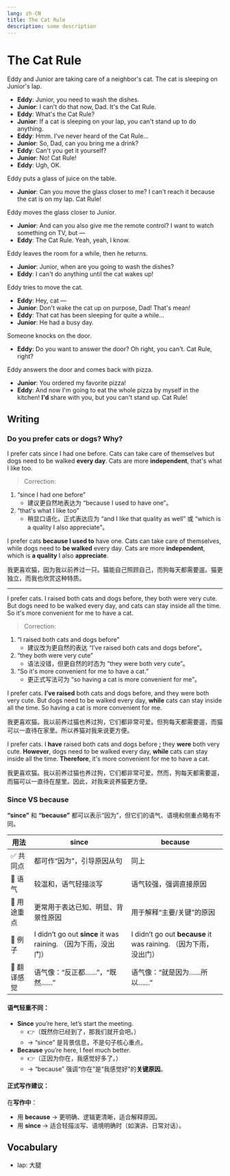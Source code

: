 ```yaml
---
lang: zh-CN
title: The Cat Rule
description: some description
---
```


# The Cat Rule

Eddy and Junior are taking care of a neighbor's cat. The cat is sleeping on Junior's lap.

- **Eddy**: Junior, you need to wash the dishes.
- **Junior**: I can't do that now, Dad. It's the Cat Rule.
- **Eddy**: What's the Cat Rule?
- **Junior**: If a cat is sleeping on your lap, you can't stand up to do anything.
- **Eddy**: Hmm. I've never heard of the Cat Rule...
- **Junior**: So, Dad, can you bring me a drink?
- **Eddy**: Can't you get it yourself?
- **Junior**: No! Cat Rule!
- **Eddy**: Ugh, OK.

Eddy puts a glass of juice on the table.

- **Junior**: Can you move the glass closer to me? I can't reach it because the cat is on my lap. Cat Rule!

Eddy moves the glass closer to Junior.

- **Junior**: And can you also give me the remote control? I want to watch something on TV, but —
- **Eddy**: The Cat Rule. Yeah, yeah, I know.

Eddy leaves the room for a while, then he returns.

- **Junior**: Junior, when are you going to wash the dishes?
- **Eddy**: I can't do anything until the cat wakes up!

Eddy tries to move the cat.

- **Eddy**: Hey, cat —
- **Junior**: Don't wake the cat up on purpose, Dad! That's mean!
- **Eddy**: That cat has been sleeping for quite a while...
- **Junior**: He had a busy day.

Someone knocks on the door.

- **Eddy**: Do you want to answer the door? Oh right, you can't. Cat Rule, right?

Eddy answers the door and comes back with pizza.

- **Junior**: You ordered my favorite pizza!
- **Eddy**: And now I'm going to eat the whole pizza by myself in the kitchen! **I'd** share with you, but you can't stand up. Cat Rule!

## Writing

### Do you prefer cats or dogs? Why?

I prefer cats since I had one before. Cats can take care of themselves but dogs need to be walked **every day**. Cats are more **independent**, that's what I like too.

> Correction:

1. “since I had one before”
   - 建议更自然地表达为 “because I used to have one”。
2. “that's what I like too”
   - 稍显口语化，正式表达应为 “and I like that quality as well” 或 “which is a quality I also appreciate”。

I prefer cats **because I used to** have one. Cats can take care of themselves, while dogs need to **be walked** every day. Cats are more **independent**, which is **a quality** I also **appreciate**.

我更喜欢猫，因为我以前养过一只。猫能自己照顾自己，而狗每天都需要遛。猫更独立，而我也欣赏这种特质。

---

I prefer cats. I raised both cats and dogs before, they both were very cute. But dogs need to be walked every day, and cats can stay inside all the time. So it's more convenient for me to have a cat.

> Correction:

1. “I raised both cats and dogs before”
   - 建议改为更自然的表达 “I’ve raised both cats and dogs before”。
2. “they both were very cute”
   - 语法没错，但更自然的时态为 “they were both very cute”。
3. “So it's more convenient for me to have a cat.”
   - 更正式写法可为 “so having a cat is more convenient for me”。

I prefer cats. **I’ve raised** both cats and dogs before, and they were both very cute. But dogs need to be walked every day, **while** cats can stay inside all the time. So having a cat is more convenient for me.

我更喜欢猫。我以前养过猫也养过狗，它们都非常可爱。但狗每天都需要遛，而猫可以一直待在家里。所以养猫对我来说更方便。

I prefer cats. I **have** raised both cats and dogs before **;** they **were** both very cute. **However**, dogs need to be walked every day, **while** cats can stay inside all the time. **Therefore**, it's more convenient for me to have a cat.

我更喜欢猫。我以前养过猫也养过狗，它们都非常可爱。然而，狗每天都需要遛，而猫可以一直待在屋里。因此，对我来说养猫更方便。

### Since VS because

**“since”** 和 **“because”** 都可以表示“因为”，但它们的语气、语境和侧重点略有不同。

| 用法        | since                                                          | because                                                          |
| ----------- | -------------------------------------------------------------- | ---------------------------------------------------------------- |
| ✅ 共同点   | 都可作“因为”，引导原因从句                                     | 同上                                                             |
| 🌟 语气     | 较温和，语气轻描淡写                                           | 语气较强，强调直接原因                                           |
| 🎯 用途重点 | 更常用于表达已知、明显、背景性原因                             | 用于解释“主要/关键”的原因                                        |
| 📍 例子     | I didn’t go out **since** it was raining. （因为下雨，没出门） | I didn’t go out **because** it was raining. （因为下雨，没出门） |
| 💬 翻译感觉 | 语气像：“反正都……”，“既然……”                                   | 语气像：“就是因为……所以……”                                       |

#### 语气轻重不同：

- **Since** you’re here, let’s start the meeting.
  - 👉（既然你已经到了，那我们就开会吧。）
  - → “since” 是背景信息，不是句子核心重点。
- **Because** you’re here, I feel much better.
  - 👉（正因为你在，我感觉好多了。）
  - → “because” 强调“你在”是“我感觉好”的**关键原因**。

#### 正式写作建议：

在**写作中**：

- 用 **because** → 更明确、逻辑更清晰，适合解释原因。
- 用 **since** → 适合轻描淡写、语境明确时（如演讲、日常对话）。

## Vocabulary

- lap: 大腿
